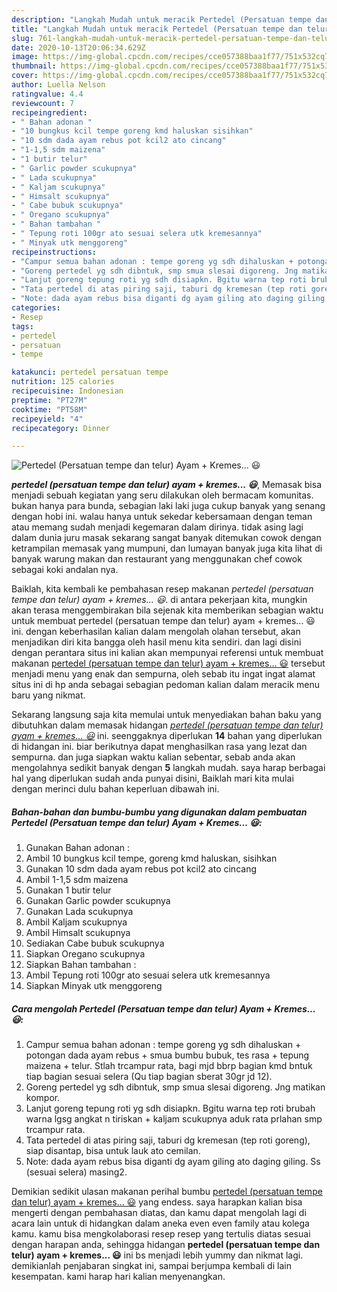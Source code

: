 ```yaml
---
description: "Langkah Mudah untuk meracik Pertedel (Persatuan tempe dan telur) Ayam + Kremes... 😃 yang simpel"
title: "Langkah Mudah untuk meracik Pertedel (Persatuan tempe dan telur) Ayam + Kremes... 😃 yang simpel"
slug: 761-langkah-mudah-untuk-meracik-pertedel-persatuan-tempe-dan-telur-ayam-kremes-yang-simpel
date: 2020-10-13T20:06:34.629Z
image: https://img-global.cpcdn.com/recipes/cce057388baa1f77/751x532cq70/pertedel-persatuan-tempe-dan-telur-ayam-kremes-😃-foto-resep-utama.jpg
thumbnail: https://img-global.cpcdn.com/recipes/cce057388baa1f77/751x532cq70/pertedel-persatuan-tempe-dan-telur-ayam-kremes-😃-foto-resep-utama.jpg
cover: https://img-global.cpcdn.com/recipes/cce057388baa1f77/751x532cq70/pertedel-persatuan-tempe-dan-telur-ayam-kremes-😃-foto-resep-utama.jpg
author: Luella Nelson
ratingvalue: 4.4
reviewcount: 7
recipeingredient:
- " Bahan adonan "
- "10 bungkus kcil tempe goreng kmd haluskan sisihkan"
- "10 sdm dada ayam rebus pot kcil2 ato cincang"
- "1-1,5 sdm maizena"
- "1 butir telur"
- " Garlic powder scukupnya"
- " Lada scukupnya"
- " Kaljam scukupnya"
- " Himsalt scukupnya"
- " Cabe bubuk scukupnya"
- " Oregano scukupnya"
- " Bahan tambahan "
- " Tepung roti 100gr ato sesuai selera utk kremesannya"
- " Minyak utk menggoreng"
recipeinstructions:
- "Campur semua bahan adonan : tempe goreng yg sdh dihaluskan + potongan dada ayam rebus + smua bumbu bubuk, tes rasa + tepung maizena + telur. Stlah trcampur rata, bagi mjd bbrp bagian kmd bntuk tiap bagian sesuai selera (Qu tiap bagian sberat 30gr jd 12)."
- "Goreng pertedel yg sdh dibntuk, smp smua slesai digoreng. Jng matikan kompor."
- "Lanjut goreng tepung roti yg sdh disiapkn. Bgitu warna tep roti brubah warna lgsg angkat n tiriskan + kaljam scukupnya aduk rata prlahan smp trcampur rata."
- "Tata pertedel di atas piring saji, taburi dg kremesan (tep roti goreng), siap disantap, bisa untuk lauk ato cemilan."
- "Note: dada ayam rebus bisa diganti dg ayam giling ato daging giling. Ss (sesuai selera) masing2."
categories:
- Resep
tags:
- pertedel
- persatuan
- tempe

katakunci: pertedel persatuan tempe 
nutrition: 125 calories
recipecuisine: Indonesian
preptime: "PT27M"
cooktime: "PT58M"
recipeyield: "4"
recipecategory: Dinner

---
```



![Pertedel (Persatuan tempe dan telur) Ayam + Kremes... 😃](https://img-global.cpcdn.com/recipes/cce057388baa1f77/751x532cq70/pertedel-persatuan-tempe-dan-telur-ayam-kremes-😃-foto-resep-utama.jpg)

<b><i>pertedel (persatuan tempe dan telur) ayam + kremes... 😃</i></b>, Memasak bisa menjadi sebuah kegiatan yang seru dilakukan oleh bermacam komunitas. bukan hanya para bunda, sebagian laki laki juga cukup banyak yang senang dengan hobi ini. walau hanya untuk sekedar kebersamaan dengan teman atau memang sudah menjadi kegemaran dalam dirinya. tidak asing lagi dalam dunia juru masak sekarang sangat banyak ditemukan cowok dengan ketrampilan memasak yang mumpuni, dan lumayan banyak juga kita lihat di banyak warung makan dan restaurant yang menggunakan chef cowok sebagai koki andalan nya.

Baiklah, kita kembali ke pembahasan resep makanan <i>pertedel (persatuan tempe dan telur) ayam + kremes... 😃</i>. di antara pekerjaan kita, mungkin akan terasa menggembirakan bila sejenak kita memberikan sebagian waktu untuk membuat pertedel (persatuan tempe dan telur) ayam + kremes... 😃 ini. dengan keberhasilan kalian dalam mengolah olahan tersebut, akan menjadikan diri kita bangga oleh hasil menu kita sendiri. dan lagi disini dengan perantara situs ini kalian akan mempunyai referensi untuk membuat makanan <u>pertedel (persatuan tempe dan telur) ayam + kremes... 😃</u> tersebut menjadi menu yang enak dan sempurna, oleh sebab itu ingat ingat alamat situs ini di hp anda sebagai sebagian pedoman kalian dalam meracik menu baru yang nikmat.




Sekarang langsung saja kita memulai untuk menyediakan bahan baku yang dibutuhkan dalam memasak hidangan <u><i>pertedel (persatuan tempe dan telur) ayam + kremes... 😃</i></u> ini. seenggaknya diperlukan <b>14</b> bahan yang diperlukan di hidangan ini. biar berikutnya dapat menghasilkan rasa yang lezat dan sempurna. dan juga siapkan waktu kalian sebentar, sebab anda akan mengolahnya sedikit banyak dengan <b>5</b> langkah mudah. saya harap berbagai hal yang diperlukan sudah anda punyai disini, Baiklah mari kita mulai dengan merinci dulu bahan keperluan dibawah ini.

<!--inarticleads1-->

##### Bahan-bahan dan bumbu-bumbu yang digunakan dalam pembuatan Pertedel (Persatuan tempe dan telur) Ayam + Kremes... 😃:

1. Gunakan  Bahan adonan :
1. Ambil 10 bungkus kcil tempe, goreng kmd haluskan, sisihkan
1. Gunakan 10 sdm dada ayam rebus pot kcil2 ato cincang
1. Ambil 1-1,5 sdm maizena
1. Gunakan 1 butir telur
1. Gunakan  Garlic powder scukupnya
1. Gunakan  Lada scukupnya
1. Ambil  Kaljam scukupnya
1. Ambil  Himsalt scukupnya
1. Sediakan  Cabe bubuk scukupnya
1. Siapkan  Oregano scukupnya
1. Siapkan  Bahan tambahan :
1. Ambil  Tepung roti 100gr ato sesuai selera utk kremesannya
1. Siapkan  Minyak utk menggoreng




<!--inarticleads2-->

##### Cara mengolah Pertedel (Persatuan tempe dan telur) Ayam + Kremes... 😃:

1. Campur semua bahan adonan : tempe goreng yg sdh dihaluskan + potongan dada ayam rebus + smua bumbu bubuk, tes rasa + tepung maizena + telur. Stlah trcampur rata, bagi mjd bbrp bagian kmd bntuk tiap bagian sesuai selera (Qu tiap bagian sberat 30gr jd 12).
1. Goreng pertedel yg sdh dibntuk, smp smua slesai digoreng. Jng matikan kompor.
1. Lanjut goreng tepung roti yg sdh disiapkn. Bgitu warna tep roti brubah warna lgsg angkat n tiriskan + kaljam scukupnya aduk rata prlahan smp trcampur rata.
1. Tata pertedel di atas piring saji, taburi dg kremesan (tep roti goreng), siap disantap, bisa untuk lauk ato cemilan.
1. Note: dada ayam rebus bisa diganti dg ayam giling ato daging giling. Ss (sesuai selera) masing2.




Demikian sedikit ulasan makanan perihal bumbu <u>pertedel (persatuan tempe dan telur) ayam + kremes... 😃</u> yang endess. saya harapkan kalian bisa mengerti dengan pembahasan diatas, dan kamu dapat mengolah lagi di acara lain untuk di hidangkan dalam aneka even even family atau kolega kamu. kamu bisa mengkolaborasi resep resep yang tertulis diatas sesuai dengan harapan anda, sehingga hidangan <b>pertedel (persatuan tempe dan telur) ayam + kremes... 😃</b> ini bs menjadi lebih yummy dan nikmat lagi. demikianlah penjabaran singkat ini, sampai berjumpa kembali di lain kesempatan. kami harap hari kalian menyenangkan.
